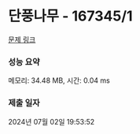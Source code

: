 # 단풍나무 - 167345/1 

[문제 링크](https://level.goorm.io/exam/167345/%EB%8B%A8%ED%92%8D%EB%82%98%EB%AC%B4/quiz/1) 

### 성능 요약

메모리: 34.48 MB, 시간: 0.04 ms

### 제출 일자

2024년 07월 02일 19:53:52

